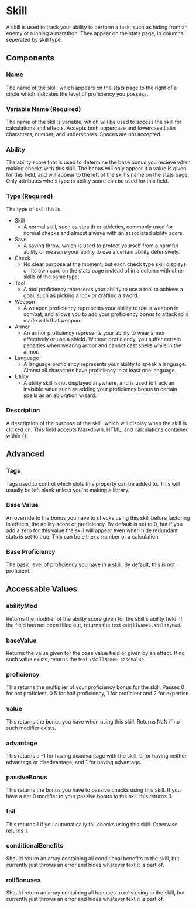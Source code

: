 # Skill
A skill is used to track your ability to perform a task, such as hiding from an enemy or running a marathon. They appear on the stats page, in columns seperated by skill type.
## Components
### Name
The name of the skill, which appears on the stats page to the right of a circle which indicates the level of proficiency you possess.
### Variable Name (Required)
The name of the skill's variable, which will be used to access the skill for calculations and effects. Accepts both uppercase and lowercase Latin characters, number, and underscores. Spaces are not accepted.
### Ability
The ability score that is used to determine the base bonus you recieve when making checks with this skill. The bonus will only appear if a value is given for this field, and will appear to the left of the skill's name on the stats page. Only attributes who's type is ability score can be used for this field.
### Type (Required)
The type of skill this is.
* Skill
  * A normal skill, such as stealth or athletics, commonly used for normal checks and almost always with an associated ability score.
* Save
  * A saving throw, which is used to protect yourself from a harmful ability or measure your ability to use a certain ability defensively.
* Check
	* No clear purpose at the moment, but each check type skill displays on its own card on the stats page instead of in a column with other skills of the same type.
* Tool
	* A tool proficiency represents your ability to use a tool to achieve a goal, such as picking a lock or crafting a sword.
* Weapon
	* A weapon proficiency represents your ability to use a weapon in combat, and allows you to add your proficiency bonus to attack rolls made with that weapon.
* Armor
	* An armor proficiency represents your ability to wear armor effectively or use a shield. Without proficiency, you suffer certain penalties when wearing armor and cannot cast spells while in the armor.
* Language
	* A language proficiency represents your ability to speak a language. Almost all characters have proficiency in at least one language.
* Utility
	* A utility skill is not displayed anywhere, and is used to track an invisible value such as adding your proficiency bonus to certain spells as an abjuration wizard.

### Description
A description of the purpose of the skill, which will display when the skill is clicked on. This field accepts Markdown, HTML, and calculations contained within {}.

## Advanced
### Tags
Tags used to control which slots this property can be added to. This will usually be left blank unless you're making a library.
### Base Value
An override to the bonus you have to checks using this skill before factoring in effects, the ability score or proficiency. By default is set to 0, but if you add a zero for this value the skill will appear even when hide redundant stats is set to true. This can be either a number or a calculation.
### Base Proficiency
The basic level of proficiency you have in a skill. By default, this is not proficient.

## Accessable Values
### abilityMod
Returns the modifier of the ability score given for the skill's ability field. If the field has not been filled out, returns the text ``<skillName>.abilityMod``.
### baseValue
Returns the value given for the base value field or given by an effect. If no such value exists, returns the text ``<skillName>.baseValue``.
### proficiency
This returns the multiplier of your proficiency bonus for the skill. Passes 0 for not proficient, 0.5 for half proficiency, 1 for proficient and 2 for expertise.
### value
This returns the bonus you have when using this skill. Returns NaN if no such modifier exists.
### advantage
This returns a -1 for having disadvantage with the skill, 0 for having neither advantage or disadvantage, and 1 for having advantage.
### passiveBonus
This returns the bonus you have to passive checks using this skill. If you have a net 0 modifier to your passive bonus to the skill this returns 0.
### fail
This returns 1 if you automatically fail checks using this skill. Otherwise returns 1.
### conditionalBenefits
Should return an array containing all conditional benefits to the skill, but currently just throws an error and hides whatever text it is part of.
### rollBonuses
Should return an array containing all bonuses to rolls using to the skill, but currently just throws an error and hides whatever text it is part of.
